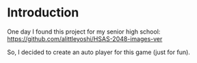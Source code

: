 # Introduction

One day I found this project for my senior high school:
https://github.com/alittleyoshi/HSAS-2048-images-ver

So, I decided to create an auto player for this game (just for fun).
